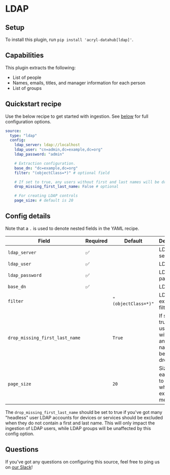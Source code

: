 # LDAP

## Setup

To install this plugin, run `pip install 'acryl-datahub[ldap]'`.

## Capabilities

This plugin extracts the following:

- List of people
- Names, emails, titles, and manager information for each person
- List of groups

## Quickstart recipe

Use the below recipe to get started with ingestion. See [below](#config-details) for full configuration options.

```yml
source:
  type: "ldap"
  config:
    ldap_server: ldap://localhost
    ldap_user: "cn=admin,dc=example,dc=org"
    ldap_password: "admin"

    # Extraction configuration.
    base_dn: "dc=example,dc=org"
    filter: "(objectClass=*)" # optional field

    # If set to true, any users without first and last names will be dropped.
    drop_missing_first_last_name: False # optional

    # For creating LDAP controls
    page_size: # default is 20
```

## Config details

Note that a `.` is used to denote nested fields in the YAML recipe.

| Field                          | Required | Default             | Description                                                             |
| ------------------------------ | -------- | ------------------- | ----------------------------------------------------------------------- |
| `ldap_server`                  | ✅       |                     | LDAP server URL.                                                        |
| `ldap_user`                    | ✅       |                     | LDAP user.                                                              |
| `ldap_password`                | ✅       |                     | LDAP password.                                                          |
| `base_dn`                      | ✅       |                     | LDAP DN.                                                                |
| `filter`                       |          | `"(objectClass=*)"` | LDAP extractor filter.                                                  |
| `drop_missing_first_last_name` |          | `True`              | If set to true, any users without first and last names will be dropped. |
| `page_size`                    |          | `20`                | Size of each page to fetch when extracting metadata.                    |

The `drop_missing_first_last_name` should be set to true if you've got many "headless" user LDAP accounts
for devices or services should be excluded when they do not contain a first and last name. This will only
impact the ingestion of LDAP users, while LDAP groups will be unaffected by this config option.

## Questions

If you've got any questions on configuring this source, feel free to ping us on [our Slack](https://slack.datahubproject.io/)!
